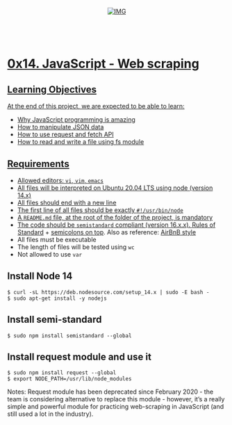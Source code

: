 <!-- repo image -->
<br />
<div align="center">
  <a href="https://github.com/github_username/repo_name">
    <img src="https://github.com/Abubacer/README-Template/blob/master/images/banner.png" alt="IMG" 
  </a>

<h1 align="center"></h1>
<div align="left">
<br />

# 0x14. JavaScript - Web scraping

## Learning Objectives

At the end of this project, we are expected to be able to learn:

- Why JavaScript programming is amazing
- How to manipulate JSON data
- How to use request and fetch API
- How to read and write a file using fs module

## Requirements

- Allowed editors: ```vi```, ```vim```, ```emacs```
- All files will be interpreted on Ubuntu 20.04 LTS using node (version 14.x)
- All files should end with a new line
- The first line of all files should be exactly ```#!/usr/bin/node```
- A ```README.md``` file, at the root of the folder of the project, is mandatory
- The code should be ```semistandard``` compliant (version 16.x.x). [Rules of Standard](https://standardjs.com/rules.html) + [semicolons on top](https://github.com/standard/semistandard). Also as reference: [AirBnB style](https://github.com/airbnb/javascript)
- All files must be executable
- The length of files will be tested using ```wc```
- Not allowed to use ```var```

## Install Node 14
```
$ curl -sL https://deb.nodesource.com/setup_14.x | sudo -E bash -
$ sudo apt-get install -y nodejs
```

## Install semi-standard
```
$ sudo npm install semistandard --global
```

## Install request module and use it
```
$ sudo npm install request --global
$ export NODE_PATH=/usr/lib/node_modules
```

Notes: Request module has been deprecated since February 2020 - the team is considering alternative to replace this module - however, it’s a really simple and powerful module for practicing web-scraping in JavaScript (and still used a lot in the industry).
</div>
